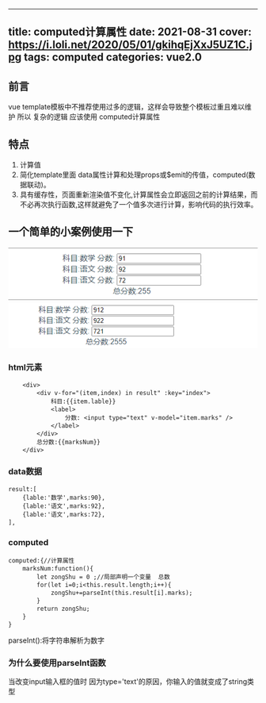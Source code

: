 
---
title: computed计算属性
date: 2021-08-31
cover: https://i.loli.net/2020/05/01/gkihqEjXxJ5UZ1C.jpg
tags: computed
categories: vue2.0
---

## 前言
vue template模板中不推荐使用过多的逻辑，这样会导致整个模板过重且难以维护
所以 复杂的逻辑 应该使用 computed计算属性

## 特点
1. 计算值
2. 简化template里面 data属性计算和处理props或$emit的传值，computed(数据联动)。
3. 具有缓存性，页面重新渲染值不变化,计算属性会立即返回之前的计算结果，而不必再次执行函数,这样就避免了一个值多次进行计算，影响代码的执行效率。

## 一个简单的小案例使用一下
![](../../img/vue/computed计算属性/two.png)
![](../../img/vue/computed计算属性/one.png)
### html元素
```vue
	<div>
		<div v-for="(item,index) in result" :key="index">
			科目:{{item.lable}}
			<label>
				分数: <input type="text" v-model="item.marks" />
			</label>
		</div>
		总分数:{{marksNum}}
	</div>
```
### data数据
```vue
result:[
	{lable:'数学',marks:90},
	{lable:'语文',marks:92},
	{lable:'语文',marks:72},
],
```
### computed
```vue
computed:{//计算属性
	marksNum:function(){
		let zongShu = 0 ;//局部声明一个变量  总数
		for(let i=0;i<this.result.length;i++){
			zongShu+=parseInt(this.result[i].marks);
		}
		return zongShu;
	}
}
```
parseInt():将字符串解析为数字
### 为什么要使用parseInt函数
当改变input输入框的值时 因为type='text'的原因，你输入的值就变成了string类型


